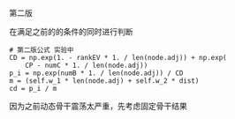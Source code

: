 第二版

在满足之前的的条件的同时进行判断

```
# 第二版公式 实验中
CD = np.exp(1. - rankEV * 1. / len(node.adj)) + np.exp(
    CP - numC * 1. / len(node.adj))
p_i = np.exp(numB * 1. / len(node.adj)) / CD
m = (self.w_1 * len(node.adj) + self.w_2 * dist)
cd = p_i / m
```

因为之前动态骨干震荡太严重，先考虑固定骨干结果
